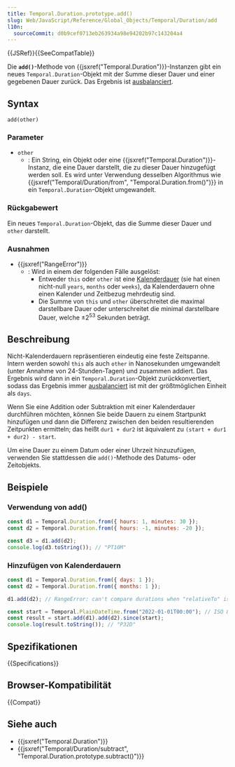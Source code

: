 ```yaml
---
title: Temporal.Duration.prototype.add()
slug: Web/JavaScript/Reference/Global_Objects/Temporal/Duration/add
l10n:
  sourceCommit: d0b9cef0713eb263934a98e94202b97c143204a4
---
```


{{JSRef}}{{SeeCompatTable}}

Die **`add()`**-Methode von {{jsxref("Temporal.Duration")}}-Instanzen gibt ein neues `Temporal.Duration`-Objekt mit der Summe dieser Dauer und einer gegebenen Dauer zurück. Das Ergebnis ist [ausbalanciert](/de/docs/Web/JavaScript/Reference/Global_Objects/Temporal/Duration#duration_balancing).

## Syntax

```js-nolint
add(other)
```

### Parameter

- `other`
  - : Ein String, ein Objekt oder eine {{jsxref("Temporal.Duration")}}-Instanz, die eine Dauer darstellt, die zu dieser Dauer hinzugefügt werden soll. Es wird unter Verwendung desselben Algorithmus wie {{jsxref("Temporal/Duration/from", "Temporal.Duration.from()")}} in ein `Temporal.Duration`-Objekt umgewandelt.

### Rückgabewert

Ein neues `Temporal.Duration`-Objekt, das die Summe dieser Dauer und `other` darstellt.

### Ausnahmen

- {{jsxref("RangeError")}}
  - : Wird in einem der folgenden Fälle ausgelöst:
    - Entweder `this` oder `other` ist eine [Kalenderdauer](/de/docs/Web/JavaScript/Reference/Global_Objects/Temporal/Duration#calendar_durations) (sie hat einen nicht-null `years`, `months` oder `weeks`), da Kalenderdauern ohne einen Kalender und Zeitbezug mehrdeutig sind.
    - Die Summe von `this` und `other` überschreitet die maximal darstellbare Dauer oder unterschreitet die minimal darstellbare Dauer, welche ±2<sup>53</sup> Sekunden beträgt.

## Beschreibung

Nicht-Kalenderdauern repräsentieren eindeutig eine feste Zeitspanne. Intern werden sowohl `this` als auch `other` in Nanosekunden umgewandelt (unter Annahme von 24-Stunden-Tagen) und zusammen addiert. Das Ergebnis wird dann in ein `Temporal.Duration`-Objekt zurückkonvertiert, sodass das Ergebnis immer [ausbalanciert](/de/docs/Web/JavaScript/Reference/Global_Objects/Temporal/Duration#duration_balancing) ist mit der größtmöglichen Einheit als `days`.

Wenn Sie eine Addition oder Subtraktion mit einer Kalenderdauer durchführen möchten, können Sie beide Dauern zu einem Startpunkt hinzufügen und dann die Differenz zwischen den beiden resultierenden Zeitpunkten ermitteln; das heißt `dur1 + dur2` ist äquivalent zu `(start + dur1 + dur2) - start`.

Um eine Dauer zu einem Datum oder einer Uhrzeit hinzuzufügen, verwenden Sie stattdessen die `add()`-Methode des Datums- oder Zeitobjekts.

## Beispiele

### Verwendung von add()

```js
const d1 = Temporal.Duration.from({ hours: 1, minutes: 30 });
const d2 = Temporal.Duration.from({ hours: -1, minutes: -20 });

const d3 = d1.add(d2);
console.log(d3.toString()); // "PT10M"
```

### Hinzufügen von Kalenderdauern

```js
const d1 = Temporal.Duration.from({ days: 1 });
const d2 = Temporal.Duration.from({ months: 1 });

d1.add(d2); // RangeError: can't compare durations when "relativeTo" is undefined

const start = Temporal.PlainDateTime.from("2022-01-01T00:00"); // ISO 8601 calendar
const result = start.add(d1).add(d2).since(start);
console.log(result.toString()); // "P32D"
```

## Spezifikationen

{{Specifications}}

## Browser-Kompatibilität

{{Compat}}

## Siehe auch

- {{jsxref("Temporal.Duration")}}
- {{jsxref("Temporal/Duration/subtract", "Temporal.Duration.prototype.subtract()")}}
